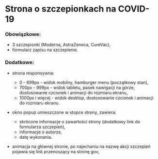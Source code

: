 # Strona o szczepionkach na COVID-19

### Obowiązkowe:

- 3 szczepionki (Moderna, AstraZeneca, CureVac),
- formularz zapisu na szczepienie.

### Dodatkowe:

- strona responsywna:

  - 0 - 699px - widok mobilny, hamburger menu (początkowy stan),
  - 700px - 999px - widok tabletu, pasek nawigacji na górze, dostosowanie czcionek i animacji do rozmiaru ekranu,
  - 1000px i więcej - widok desktop, dostosowanie czcionek i animacji do rozmiaru ekranu.

- okno popup umieszczone w stopce strony, zawiera:

  - skrócone informacje o zawartości strony (dodatkowy link do formularza szczepień),
  - informacje o autorze,
  - datę wykonania.

- animacja na głównej stronie, po najechaniu na nazwę akcji szczepień pojawia się link przenoszący na stronę gov,

